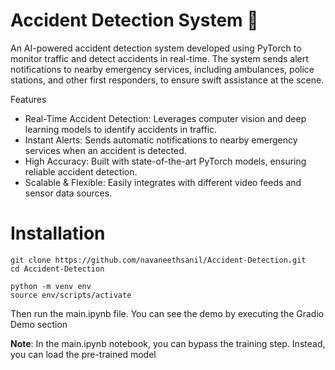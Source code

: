 # Accident Detection System 🚨

An AI-powered accident detection system developed using PyTorch to monitor traffic and detect accidents in real-time. The system sends alert notifications to nearby emergency services, including ambulances, police stations, and other first responders, to ensure swift assistance at the scene.

Features
* Real-Time Accident Detection: Leverages computer vision and deep learning models to identify accidents in traffic.
* Instant Alerts: Sends automatic notifications to nearby emergency services when an accident is detected.
* High Accuracy: Built with state-of-the-art PyTorch models, ensuring reliable accident detection.
* Scalable & Flexible: Easily integrates with different video feeds and sensor data sources.


# Installation
```
git clone https://github.com/navaneethsanil/Accident-Detection.git
cd Accident-Detection

python -m venv env
source env/scripts/activate
```

Then run the main.ipynb file. You can see the demo by executing the Gradio Demo section

**Note**: In the main.ipynb notebook, you can bypass the training step. Instead, you can load the pre-trained model
